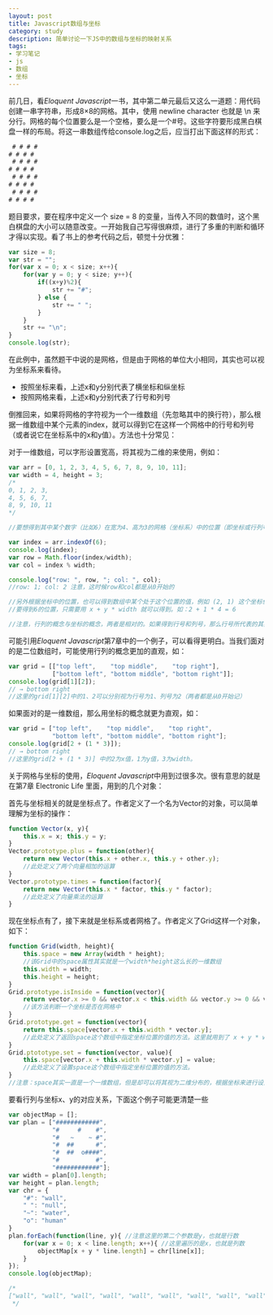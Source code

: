 ```yaml
---
layout: post
title: Javascript数组与坐标
category: study
description: 简单讨论一下JS中的数组与坐标的映射关系
tags:
- 学习笔记
- js
- 数组
- 坐标
---
```


前几日，看*Eloquent Javascript*一书，其中第二单元最后又这么一道题：用代码创建一串字符串，形成8×8的网格。其中，使用 newline character 也就是 \\n 来分行。网格的每个位置要么是一个空格，要么是一个#号。这些字符要形成黑白棋盘一样的布局。将这一串数组传给console.log之后，应当打出下面这样的形式：

```js
 # # # #
# # # # 
 # # # #
# # # #  
 # # # #
# # # # 
 # # # #
# # # # 
```

题目要求，要在程序中定义一个 size = 8 的变量，当传入不同的数值时，这个黑白棋盘的大小可以随意改变。一开始我自己写得很麻烦，进行了多重的判断和循环才得以实现。看了书上的参考代码之后，顿觉十分优雅：

```js
var size = 8;
var str = "";
for(var x = 0; x < size; x++){
	for(var y = 0; y < size; y++){
		if((x+y)%2){
			str += "#";
		} else {
			str += " ";
		}
	}
	str += "\n";
}
console.log(str);
```

在此例中，虽然题干中说的是网格，但是由于网格的单位大小相同，其实也可以视为坐标系来看待。

- 按照坐标来看，上述x和y分别代表了横坐标和纵坐标
- 按照网格来看，上述x和y分别代表了行号和列号

倒推回来，如果将网格的字符视为一个一维数组（先忽略其中的换行符），那么根据一维数组中某个元素的index，就可以得到它在这样一个网格中的行号和列号（或者说它在坐标系中的x和y值）。方法也十分常见：

对于一维数组，可以字形设置宽高，将其视为二维的来使用，例如：

```js
var arr = [0, 1, 2, 3, 4, 5, 6, 7, 8, 9, 10, 11];
var width = 4, height = 3;
/*
0, 1, 2, 3,
4, 5, 6, 7,
8, 9, 10, 11
*/

//要想得到其中某个数字（比如6）在宽为4、高为3的网格（坐标系）中的位置（即坐标或行列号），可以通过该数字的index来反向取得。下面以数字6为例：

var index = arr.indexOf(6);
console.log(index);
var row = Math.floor(index/width);
var col = index % width;

console.log("row: ", row, "; col: ", col);
//row: 1; col: 2 注意，这时候row和col都是从0开始的

//另外根据坐标中的位置，也可以得到数组中某个处于这个位置的值，例如 (2, 1) 这个坐标位置的数字，我们看到是6。
//要得到6的位置，只需要用 x + y * width 就可以得到。如：2 + 1 * 4 = 6

//注意，行列的概念与坐标的概念，两者是相对的。如果得到行号和列号，那么行号所代表的其实是y轴的值；列号代表的其实是x轴的值。
```

可能引用*Eloquent Javascript*第7章中的一个例子，可以看得更明白。当我们面对的是二位数组时，可能使用行列的概念更加的直观，如：

```js
var grid = [["top left",    "top middle",    "top right"],
            ["bottom left", "bottom middle", "bottom right"]];
console.log(grid[1][2]);
// → bottom right
//这里的grid[1][2]中的1、2可以分别视为行号为1、列号为2（两者都是从0开始记）
```

如果面对的是一维数组，那么用坐标的概念就更为直观，如：

```js
var grid = ["top left",    "top middle",    "top right",
            "bottom left", "bottom middle", "bottom right"];
console.log(grid[2 + (1 * 3)]);
// → bottom right
//这里的grid[2 + (1 * 3)] 中的2为x值，1为y值，3为width。
```

关于网格与坐标的使用，*Eloquent Javascript*中用到过很多次。很有意思的就是在第7章 Electronic Life 里面，用到的几个对象：

首先与坐标相关的就是坐标点了。作者定义了一个名为Vector的对象，可以简单理解为坐标的操作：

```js
function Vector(x, y){
	this.x = x; this.y = y;
}
Vector.prototype.plus = function(other){
	return new Vector(this.x + other.x, this.y + other.y);
	//此处定义了两个向量相加的运算
}
Vector.prototype.times = function(factor){
	return new Vector(this.x * factor, this.y * factor);
	//此处定义了向量乘法的运算
}
```

现在坐标点有了，接下来就是坐标系或者网格了。作者定义了Grid这样一个对象，如下：

```js
function Grid(width, height){
	this.space = new Array(width * height);
	//该Grid中的space属性其实就是一个width*height这么长的一维数组
	this.width = width;
	this.height = height;
}
Grid.prototype.isInside = function(vector){
	return vector.x >= 0 && vector.x < this.width && vector.y >= 0 && vector.y < this.height;
	//该方法判断一个坐标是否在网格中
}
Grid.prototype.get = function(vector){
	return this.space[vector.x + this.width * vector.y];
	//此处定义了返回space这个数组中指定坐标位置的值的方法。这里就用到了 x + y * width 来寻找的
}
Grid.ptototype.set = function(vector, value){
	this.space[vector.x + this.width * vector.y] = value;
	//此处定义了设置space这个数组中指定坐标位置的值的方法。
}
//注意：space其实一直是一个一维数组，但是却可以将其视为二维分布的，根据坐标来进行设置和取值。
```

要看行列与坐标x、y的对应关系，下面这个例子可能更清楚一些

```js
var objectMap = [];
var plan = ["############",
   			"#     #    #",
   			"#   ~    ~ #",
   			"#  ##      #",
   			"#  ##  o####",
   			"#          #",
   			"############"];
var width = plan[0].length;
var height = plan.length;
var chr = {
	"#": "wall",
	" ": "null",
	"~": "water",
	"o": "human"
}
plan.forEach(function(line, y){ //注意这里的第二个参数是y，也就是行数
	for(var x = 0; x < line.length; x++){ //这里遍历的是x，也就是列数
		objectMap[x + y * line.length] = chr[line[x]];
	}
});
console.log(objectMap);

/*
["wall", "wall", "wall", "wall", "wall", "wall", "wall", "wall", "wall", "wall", "wall", "wall", "wall", "null", "null", "null", "null", "null", "wall", "null", "null", "null", "null", "wall", "wall", "null", "null", "null", "water", "null", "null", "null", "null", "water", "null", "wall", "wall", "null", "null", "wall", "wall", "null", "null", "null", "null", "null", "null", "wall", "wall", "null", "null", "wall", "wall", "null", "null", "human", "wall", "wall", "wall", "wall", "wall", "null", "null", "null", "null", "null", "null", "null", "null", "null", "null", "wall", "wall", "wall", "wall", "wall", "wall", "wall", "wall", "wall", "wall", "wall", "wall", "wall"]
 */
```






